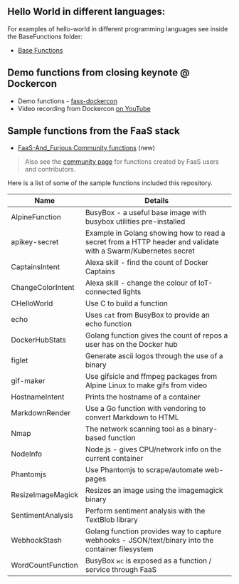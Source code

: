 ## Hello World in different languages:

For examples of hello-world in different programming languages see inside the BaseFunctions folder:

* [Base Functions](https://github.com/openfaas/faas/tree/master/sample-functions/BaseFunctions)

## Demo functions from closing keynote @ Dockercon

* Demo functions - [fass-dockercon](https://github.com/alexellis/faas-dockercon/)
* Video recording from Dockercon [on YouTube](https://youtu.be/-h2VTE9WnZs?t=15m52s)

## Sample functions from the FaaS stack

* [FaaS-And_Furious Community functions](https://github.com/faas-and-furious) (new)

> Also see the [community page](https://github.com/openfaas/faas/blob/master/community.md) for functions created by FaaS users and contributors.

Here is a list of some of the sample functions included this repository.

| Name                     | Details |
|--------------------------|-----------------------------------------                          |
| AlpineFunction           | BusyBox - a useful base image with busybox utilities pre-installed        |
| apikey-secret            | Example in Golang showing how to read a secret from a HTTP header and validate with a Swarm/Kubernetes secret |
| CaptainsIntent           | Alexa skill - find the count of Docker Captains |
| ChangeColorIntent        | Alexa skill - change the colour of IoT-connected lights |
| CHelloWorld              | Use C to build a function |
| echo                     | Uses `cat` from BusyBox to provide an echo function |
| DockerHubStats           | Golang function gives the count of repos a user has on the Docker hub |
| figlet                   | Generate ascii logos through the use of a binary |
| gif-maker                | Use gifsicle and ffmpeg packages from Alpine Linux to make gifs from video |
| HostnameIntent           | Prints the hostname of a container |
| MarkdownRender           | Use a Go function with vendoring to convert Markdown to HTML |
| Nmap                     | The network scanning tool as a binary-based function |
| NodeInfo                 | Node.js - gives CPU/network info on the current container |
| Phantomjs                | Use Phantomjs to scrape/automate web-pages |
| ResizeImageMagick        | Resizes an image using the imagemagick binary |
| SentimentAnalysis        | Perform sentiment analysis with the TextBlob library |
| WebhookStash             | Golang function provides way to capture webhooks - JSON/text/binary into the container filesystem |
| WordCountFunction        | BusyBox `wc` is exposed as a function / service through FaaS |
